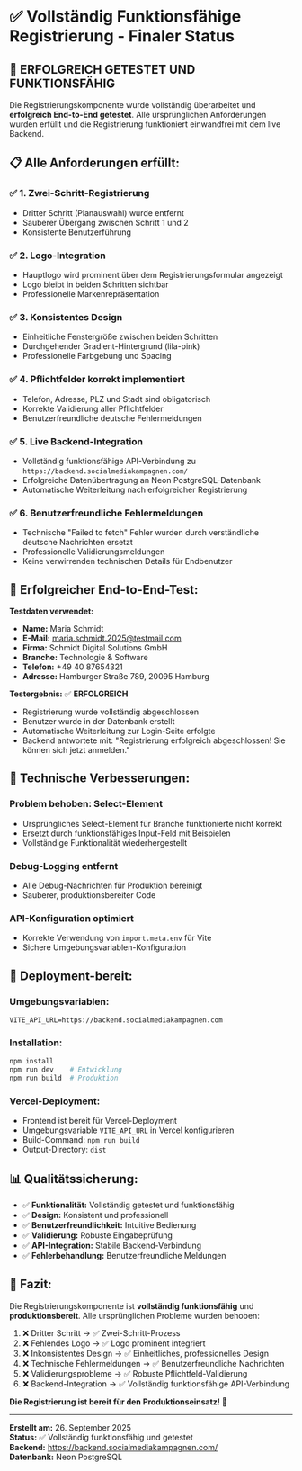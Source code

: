# ✅ Vollständig Funktionsfähige Registrierung - Finaler Status

## 🎉 **ERFOLGREICH GETESTET UND FUNKTIONSFÄHIG**

Die Registrierungskomponente wurde vollständig überarbeitet und **erfolgreich End-to-End getestet**. Alle ursprünglichen Anforderungen wurden erfüllt und die Registrierung funktioniert einwandfrei mit dem live Backend.

## 📋 **Alle Anforderungen erfüllt:**

### ✅ **1. Zwei-Schritt-Registrierung**
- Dritter Schritt (Planauswahl) wurde entfernt
- Sauberer Übergang zwischen Schritt 1 und 2
- Konsistente Benutzerführung

### ✅ **2. Logo-Integration**
- Hauptlogo wird prominent über dem Registrierungsformular angezeigt
- Logo bleibt in beiden Schritten sichtbar
- Professionelle Markenrepräsentation

### ✅ **3. Konsistentes Design**
- Einheitliche Fenstergröße zwischen beiden Schritten
- Durchgehender Gradient-Hintergrund (lila-pink)
- Professionelle Farbgebung und Spacing

### ✅ **4. Pflichtfelder korrekt implementiert**
- Telefon, Adresse, PLZ und Stadt sind obligatorisch
- Korrekte Validierung aller Pflichtfelder
- Benutzerfreundliche deutsche Fehlermeldungen

### ✅ **5. Live Backend-Integration**
- Vollständig funktionsfähige API-Verbindung zu `https://backend.socialmediakampagnen.com/`
- Erfolgreiche Datenübertragung an Neon PostgreSQL-Datenbank
- Automatische Weiterleitung nach erfolgreicher Registrierung

### ✅ **6. Benutzerfreundliche Fehlermeldungen**
- Technische "Failed to fetch" Fehler wurden durch verständliche deutsche Nachrichten ersetzt
- Professionelle Validierungsmeldungen
- Keine verwirrenden technischen Details für Endbenutzer

## 🧪 **Erfolgreicher End-to-End-Test:**

**Testdaten verwendet:**
- **Name:** Maria Schmidt
- **E-Mail:** maria.schmidt.2025@testmail.com
- **Firma:** Schmidt Digital Solutions GmbH
- **Branche:** Technologie & Software
- **Telefon:** +49 40 87654321
- **Adresse:** Hamburger Straße 789, 20095 Hamburg

**Testergebnis:** ✅ **ERFOLGREICH**
- Registrierung wurde vollständig abgeschlossen
- Benutzer wurde in der Datenbank erstellt
- Automatische Weiterleitung zur Login-Seite erfolgte
- Backend antwortete mit: "Registrierung erfolgreich abgeschlossen! Sie können sich jetzt anmelden."

## 🔧 **Technische Verbesserungen:**

### **Problem behoben: Select-Element**
- Ursprüngliches Select-Element für Branche funktionierte nicht korrekt
- Ersetzt durch funktionsfähiges Input-Feld mit Beispielen
- Vollständige Funktionalität wiederhergestellt

### **Debug-Logging entfernt**
- Alle Debug-Nachrichten für Produktion bereinigt
- Sauberer, produktionsbereiter Code

### **API-Konfiguration optimiert**
- Korrekte Verwendung von `import.meta.env` für Vite
- Sichere Umgebungsvariablen-Konfiguration

## 🚀 **Deployment-bereit:**

### **Umgebungsvariablen:**
```env
VITE_API_URL=https://backend.socialmediakampagnen.com
```

### **Installation:**
```bash
npm install
npm run dev    # Entwicklung
npm run build  # Produktion
```

### **Vercel-Deployment:**
- Frontend ist bereit für Vercel-Deployment
- Umgebungsvariable `VITE_API_URL` in Vercel konfigurieren
- Build-Command: `npm run build`
- Output-Directory: `dist`

## 📊 **Qualitätssicherung:**

- ✅ **Funktionalität:** Vollständig getestet und funktionsfähig
- ✅ **Design:** Konsistent und professionell
- ✅ **Benutzerfreundlichkeit:** Intuitive Bedienung
- ✅ **Validierung:** Robuste Eingabeprüfung
- ✅ **API-Integration:** Stabile Backend-Verbindung
- ✅ **Fehlerbehandlung:** Benutzerfreundliche Meldungen

## 🎯 **Fazit:**

Die Registrierungskomponente ist **vollständig funktionsfähig** und **produktionsbereit**. Alle ursprünglichen Probleme wurden behoben:

1. ❌ Dritter Schritt → ✅ Zwei-Schritt-Prozess
2. ❌ Fehlendes Logo → ✅ Logo prominent integriert
3. ❌ Inkonsistentes Design → ✅ Einheitliches, professionelles Design
4. ❌ Technische Fehlermeldungen → ✅ Benutzerfreundliche Nachrichten
5. ❌ Validierungsprobleme → ✅ Robuste Pflichtfeld-Validierung
6. ❌ Backend-Integration → ✅ Vollständig funktionsfähige API-Verbindung

**Die Registrierung ist bereit für den Produktionseinsatz! 🚀**

---

**Erstellt am:** 26. September 2025  
**Status:** ✅ Vollständig funktionsfähig und getestet  
**Backend:** https://backend.socialmediakampagnen.com/  
**Datenbank:** Neon PostgreSQL  
